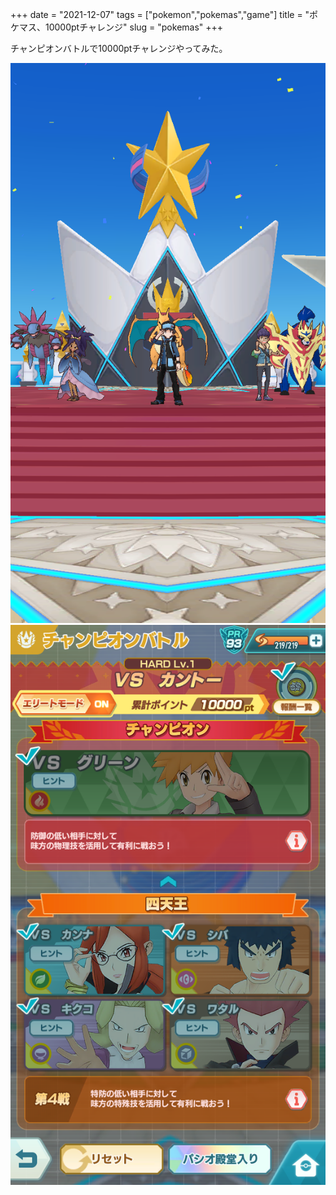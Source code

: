 +++
date = "2021-12-07"
tags = ["pokemon","pokemas","game"]
title = "ポケマス、10000ptチャレンジ"
slug = "pokemas"
+++

チャンピオンバトルで10000ptチャレンジやってみた。


![](https://raw.githubusercontent.com/syui/img/master/other/pokemonmasters_20211207_0029.png)
![](https://raw.githubusercontent.com/syui/img/master/other/pokemonmasters_20211207_0030.png)


